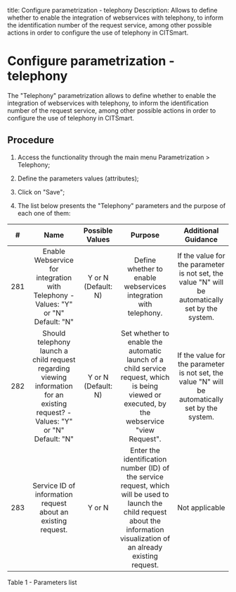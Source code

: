 title: Configure parametrization - telephony
Description: Allows to define whether to enable the integration of webservices with telephony, to inform the identification number of the request service, among other possible actions in order to configure the use of telephony in CITSmart.
# Configure parametrization - telephony

The "Telephony" parametrization allows to define whether to enable the
integration of webservices with telephony, to inform the identification number
of the request service, among other possible actions in order to configure the
use of telephony in CITSmart.

Procedure
-------------

1.  Access the functionality through the main menu Parametrization \> Telephony;

2.  Define the parameters values (attributes);

3.  Click on "Save";

4.  The list below presents the "Telephony" parameters and the purpose of each
    one of them:

|  #  |                                                               Name                                                               |   Possible Values   |                                                                                     Purpose                                                                                     |                                        Additional Guidance                                        |
|:---:|:--------------------------------------------------------------------------------------------------------------------------------:|:-------------------:|:-------------------------------------------------------------------------------------------------------------------------------------------------------------------------------:|:-------------------------------------------------------------------------------------------------:|
| 281 |                        Enable Webservice for integration with Telephony - Values: "Y" or "N" Default: "N"                        | Y or N (Default: N) |                                                         Define whether to enable webservices integration with telephony.                                                        | If the value for the parameter is not set, the value "N" will be automatically set by the system. |
| 282 | Should telephony launch a child request regarding viewing information for an existing request? - Values: "Y" or "N" Default: "N" | Y or N (Default: N) |                   Set whether to enable the automatic launch of a child service request, which is being viewed or executed, by the webservice "view Request".                   | If the value for the parameter is not set, the value "N" will be automatically set by the system. |
| 283 |                                   Service ID of information request about an existing request.                                   |        Y or N       | Enter the identification number (ID) of the service request, which will be used to launch the child request about the information visualization of an already existing request. |                                           Not applicable                                          |

Table 1 - Parameters list

<!-- !!! tip "About"

    <b>Product/Version:</b> CITSmart | 9.00 &nbsp;&nbsp;
    <b>Updated:</b>01/09/2021 – Anna Martins
